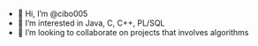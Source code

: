 - 👋 Hi, I’m @cibo005
- 👀 I’m interested in Java, C, C++, PL/SQL 
- 💞️ I’m looking to collaborate on projects that involves algorithms

<!---
cibo005/cibo005 is a ✨ special ✨ repository because its `README.md` (this file) appears on your GitHub profile.
You can click the Preview link to take a look at your changes.
--->
